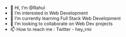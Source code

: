 - 👋 Hi, I’m @Rahul
- 👀 I’m interested in Web Development
- 🌱 I’m currently learning Full Stack Web Development
- 💞️ I’m looking to collaborate on Web Dev projects
- 📫 How to reach me : Twitter - hey_rmi

<!---
heyrmi/heyrmi is a ✨ special ✨ repository because its `README.md` (this file) appears on your GitHub profile.
You can click the Preview link to take a look at your changes.
--->
